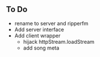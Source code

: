 To Do
-----
- rename to server and ripperfm
- Add server interface
- Add client wrapper
  - hijack httpStream.loadStream
  - add song meta